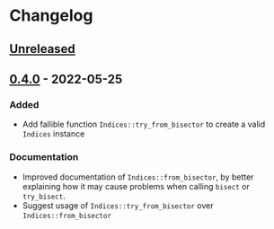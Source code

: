 # Changelog

## [Unreleased]

[Unreleased]: https://github.com/foresterre/bisector/compare/v0.4.0...HEAD

## [0.4.0] - 2022-05-25

### Added

* Add fallible function `Indices::try_from_bisector` to create a valid `Indices` instance

### Documentation

* Improved documentation of `Indices::from_bisector`, by better explaining how it may cause problems when calling `bisect`
  or `try_bisect`.
* Suggest usage of  `Indices::try_from_bisector` over `Indices::from_bisector`

[0.4.0]: https://github.com/foresterre/bisector/compare/v0.3.0...v0.4.0


